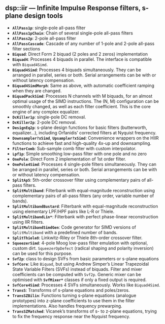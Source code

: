 ## dsp::iir — Infinite Impulse Response filters, s-plane design tools

- **`AllPass1p`**: single-pole all-pass filter
- **`AllPass1pChain`**: Chain of several single-pole all-pass filters
- **`AllPass2p`**: 2-pole all-pass filter
- **`AllPassCascade`**: Cascade of any number of 1-pole and 2-pole all-pass filter sections
- **`Biquad`**: Direct Form 2 biquad (2 poles and 2 zeros) implementation
- **`Biquad4`**: Processes 4 biquads in parallel. The interface is compatible with `Biquad4Simd`.
- **`Biquad4Simd`**: Processes 4 biquads simultaneously. They can be arranged in parallel, series or both. Serial arrangements can be with or without latency compensation.
- **`Biquad4SimdMorph`**: Same as above, with automatic coefficient ramping when they are changed.
- **`BiquadPackSimd`**: Processes N channels with M biquads, for an almost optimal usage of the SIMD instructions. The (N, M) configuration can be smoothly changed, as well as each filter coefficient. This is the core engine of any complex equalizer.
- **`DcKiller1p`**: single-pole DC removal.
- **`DcKiller2p`**: 2-pole DC removal.
- **`DesignEq2p`**: s-plane design functions for basic filters (butterworth, equalizer…), including Orfanidis’ corrected filters at Nyquist frequency.
- **`Downsampler?xSimd`**, **`Upsampler?xSimd`**: Convenience wrappers on the HIIR functions to achieve fast and high-quality 4x-up and downsampling.
- **`FilterComb`**: Sub-sample comb filter with custom interpolator.
- **`Lpf1p`**: Simple smoothing low-pass filter with one pole and no zero
- **`OnePole`**: Direct Form 2 implementation of 1st order filter.
- **`OnePole4Simd`**: Processes 4 single-pole filters simultaneously. They can be arranged in parallel, series or both. Serial arrangements can be with or without latency compensation.
- **`SplitAp5`**: 5th-order crossover filter using complementary pairs of all-pass filters.
- **`SplitMultiband`**: Filterbank with equal-magnitude reconstruction using complementary pairs of all-pass filters (any order, variable number of bands).
- **`SplitMultibandBustard`**: Filterbank with equal-magnitude reconstruction using elementary LPF/HPF pairs like L-R or Thiele.
- **`SplitMultibandLin*`**: Filterbank with perfect phase-linear reconstruction using IIR filters.
- **`SplitMultibandSimdGen`**: Code generator for SIMD versions of `SplitMultiband` with a predefined number of bands.
- **`SplitThiele8`**: Linkwitz-Riley or Thiele 8th-order crossover filter.
- **`SqueezerSimd`**: 4-pole Moog low-pass filter emulation with optional, custom dirt. `SqueezerOpDefect` (radical shaping and polarity inversion) can be used for this purpose.
- **`Svf2p`**: class to design SVFs from basic parameters or s-plane equations
- **`SvfCore`**: Like `Biquad`, but using Andrew Simper’s Linear Trapezoidal State Variable Filters (SVFs) instead of biquads. Filter and mixer coefficients can be computed with `Svf2p`. Generic mixer can be optimised with **`SvfMixer*`** classes if only a fixed output is required.
- **`SvfCore4Simd`**: Processes 4 SVFs simultaneously. Works like `Biquad4Simd`.
- **`TransS`**: Transforms of s-plane equations and poles/zeros. 
- **`TransSZBilin`**: Functions turning s-plane equations (analogue prototypes) into z-plane coefficients to use them in the filter implementations. Also handles frequency prewarping.
- **`TransSZMatched`**: Vicanek’s transforms of s- to z-plane equations, trying to fix the frequency response near the Nyquist frequency.

